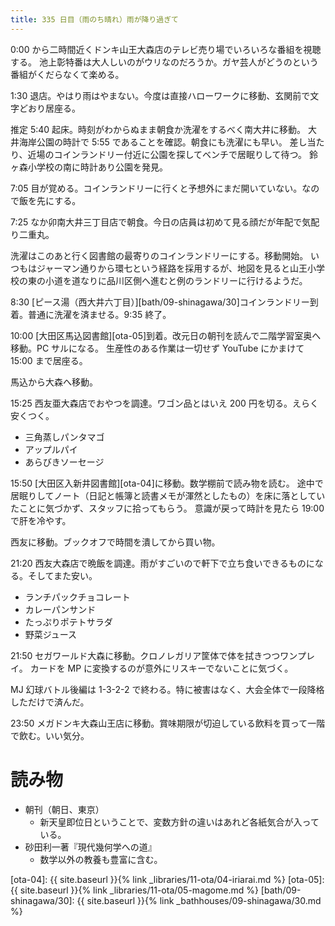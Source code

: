 ```yaml
---
title: 335 日目（雨のち晴れ）雨が降り過ぎて
---
```


0:00 から二時間近くドンキ山王大森店のテレビ売り場でいろいろな番組を視聴する。
池上彰特番は大人しいのがウリなのだろうか。ガヤ芸人がどうのという番組がくだらなくて楽める。

1:30 退店。やはり雨はやまない。今度は直接ハローワークに移動、玄関前で文字どおり居座る。

推定 5:40 起床。時刻がわからぬまま朝食か洗濯をするべく南大井に移動。
大井海岸公園の時計で 5:55 であることを確認。朝食にも洗濯にも早い。
差し当たり、近場のコインランドリー付近に公園を探してベンチで居眠りして待つ。
鈴ヶ森小学校の南に時計あり公園を発見。

7:05 目が覚める。コインランドリーに行くと予想外にまだ開いていない。なので飯を先にする。

7:25 なか卯南大井三丁目店で朝食。今日の店員は初めて見る顔だが年配で気配り二重丸。

洗濯はこのあと行く図書館の最寄りのコインランドリーにする。移動開始。
いつもはジャーマン通りから環七という経路を採用するが、地図を見ると山王小学校の東の小道を道なりに品川区側へ進むと例のランドリーに行けるようだ。

8:30 [ピース湯（西大井六丁目）][bath/09-shinagawa/30]コインランドリー到着。普通に洗濯を済ませる。9:35 終了。

10:00 [大田区馬込図書館][ota-05]到着。改元日の朝刊を読んで二階学習室奥へ移動。PC サルになる。
生産性のある作業は一切せず YouTube にかまけて 15:00 まで居座る。

馬込から大森へ移動。

15:25 西友亜大森店でおやつを調達。ワゴン品とはいえ 200 円を切る。えらく安くつく。

* 三角蒸しパンタマゴ
* アップルパイ
* あらびきソーセージ

15:50 [大田区入新井図書館][ota-04]に移動。数学棚前で読み物を読む。
途中で居眠りしてノート（日記と帳簿と読書メモが渾然としたもの）を床に落としていたことに気づかず、スタッフに拾ってもらう。
意識が戻って時計を見たら 19:00 で肝を冷やす。

西友に移動。ブックオフで時間を潰してから買い物。

21:20 西友大森店で晩飯を調達。雨がすごいので軒下で立ち食いできるものになる。そしてまた安い。

* ランチパックチョコレート
* カレーパンサンド
* たっぷりポテトサラダ
* 野菜ジュース

21:50 セガワールド大森に移動。クロノレガリア筐体で体を拭きつつワンプレイ。
カードを MP に変換するのが意外にリスキーでないことに気づく。

MJ 幻球バトル後編は 1-3-2-2 で終わる。特に被害はなく、大会全体で一段降格しただけで済んだ。

23:50 メガドンキ大森山王店に移動。賞味期限が切迫している飲料を買って一階で飲む。いい気分。

# 読み物

* 朝刊（朝日、東京）
  * 新天皇即位日ということで、変数方針の違いはあれど各紙気合が入っている。
* 砂田利一著『現代幾何学への道』
  * 数学以外の教養も豊富に含む。

[ota-04]: {{ site.baseurl }}{% link _libraries/11-ota/04-iriarai.md %}
[ota-05]: {{ site.baseurl }}{% link _libraries/11-ota/05-magome.md %}
[bath/09-shinagawa/30]: {{ site.baseurl }}{% link _bathhouses/09-shinagawa/30.md %}

